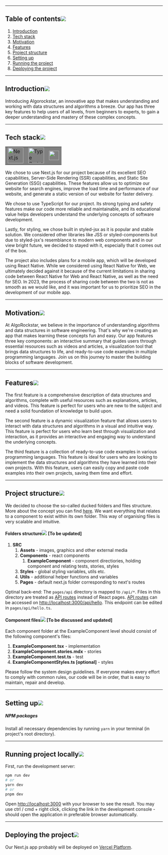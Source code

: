 <!-- ## Algo Rockstar ![Latest release](https://badgen.net/badge/Release%20Date/January%202022/blue) -->

---

## Table of contents[![](./docs/img/pin.svg)](#table-of-contents)
1. [Introduction](#introduction)
1. [Tech stack](#tech-stack)
1. [Motivation](#motivation)
1. [Features](#features)
1. [Project structure](#project-structure)
1. [Setting up](#setting-up)
1. [Running the project](#running-project-locally)
1. [Deploying the project](#deploying-the-project)
---

## Introduction[![](./docs/img/pin.svg)](#introduction)

Introducing Algorockstar, an innovative app that makes understanding and working with data structures and algorithms a breeze. Our app has three key features to help users of all levels, from beginners to experts, to gain a deeper understanding and mastery of these complex concepts.
  
---

## Tech stack[![](./docs/img/pin.svg)](#tech-stack)
<table class="no-border">
  <tr>
    <td style="background-color: grey"><a href="https://nextjs.org/docs/getting-started"><img height="50px" src="https://upload.wikimedia.org/wikipedia/commons/thumb/8/8e/Nextjs-logo.svg/1200px-Nextjs-logo.svg.png" alt="Next.js"/></a></td>
    <td style="background-color: grey"><a href="https://en.wikipedia.org/wiki/TypeScript"><img height="50px" src="https://upload.wikimedia.org/wikipedia/commons/thumb/f/f5/Typescript.svg/1280px-Typescript.svg.png" alt="Type Script"/></a></td>
    <td style="background: grey"><a href="https://react-bootstrap.github.io/"><img src="https://encrypted-tbn0.gstatic.com/images?q=tbn:ANd9GcQAJBL2IlYkGo2WwsaKQtyHWqVbHTy9bKECaVkrc4hiGQ&s" height="30px" width="32px" atl="React bootstrap"/></a></td>
  </tr>
</table>
We chose to use Next.js for our project because of its excellent SEO capabilities, Server-Side Rendering (SSR) capabilities, and Static Site Generation (SSG) capabilities. These features allow us to optimize our website for search engines, improve the load time and performance of our website, and generate a static version of our website for faster delivery.

We chose to use TypeScript for our project. Its strong typing and safety features make our code more reliable and maintainable, and its educational value helps developers understand the underlying concepts of software development.

Lastly, for styling, we chose built in styled-jsx as it is popular and stable solution. We considered other libraries like JSS or styled-components but due to styled-jsx's resemblance to modern web components and in our view bright future, we decided to stayed with it, especially that it comes out of the box.

The project also includes plans for a mobile app, which will be developed using React Native. While we considered using React Native for Web, we ultimately decided against it because of the current limitations in sharing code between React Native for Web and React Native, as well as the need for SEO. In 2023, the process of sharing code between the two is not as smooth as we would like, and it was important for us to prioritize SEO in the development of our mobile app.

---

## Motivation[![](./docs/img/pin.svg)](#motivation)

At AlgoRockstar, we believe in the importance of understanding algorithms and data structures in software engineering. That's why we're creating an app that makes learning these concepts fun and easy. Our app features three key components: an interactive summary that guides users through essential resources such as videos and articles, a visualization tool that brings data structures to life, and ready-to-use code examples in multiple programming languages. Join us on this journey to master the building blocks of software development.

---
## Features[![](./docs/img/pin.svg)](#features)
The first feature is a comprehensive description of data structures and algorithms, complete with useful resources such as explanations, articles, and videos. This feature is perfect for users who are new to the subject and need a solid foundation of knowledge to build upon.

The second feature is a dynamic visualization feature that allows users to interact with data structures and algorithms in a visual and intuitive way. This feature is perfect for users who learn best through visualization and interaction, as it provides an interactive and engaging way to understand the underlying concepts.

The third feature is a collection of ready-to-use code examples in various programming languages. This feature is ideal for users who are looking to implement the data structures and algorithms they have learned into their own projects. With this feature, users can easily copy and paste code examples into their own projects, saving them time and effort.

---

## Project structure[![](./docs/img/pin.svg)](#project-structure)
We decided to choose the so-called ducked folders and files structure. More about the concept you can find [here](https://medium.com/building-crowdriff/react-redux-file-architecture-ducks-it-up-6b32eaaba341). We want everything that relates to a component to exist within its own folder. This way of organising files is very scalable and intuitive.
#### Folders structure[![](./docs/img/pin.svg)](#folders-structure) [To be updated]
1. **SRC**
   1. **Assets** - images, graphics and other external media
   2. **Components** - react components
      1. **ExampleComponent** - component directiories, holding component and relating tests, stories, styles
   3. **Styles** - global styling variables, utils etc.
   4. **Utils** - additional helper functions and variables
   5. **Pages** - default next.js folder corresponding to next's routes

Optinal back-end:
The `pages/api` directory is mapped to `/api/*`. Files in this directory are treated as [API routes](https://nextjs.org/docs/api-routes/introduction) instead of React pages.
[API routes](https://nextjs.org/docs/api-routes/introduction) can be accessed on [http://localhost:3000/api/hello](http://localhost:3000/api/hello). This endpoint can be edited in `pages/api/hello.ts`.

#### Component files[![](./docs/img/pin.svg)](#component-files) [To be discussed and updated]
Each component folder at the ExampleComponent level should consist of the following component's files:
1. **ExampleComponent.tsx** - implementation
2. **ExampleComponent.stories.mdx** - stories
3. **ExampleComponent.test.ts** - test
4. **ExampleComponentStyles.ts [optional]** - styles

Please follow the system design guidelines. If everyone makes every effort to comply with common rules, our code will be in order, that is easy to maintain, repair and develop.

---

## Setting up[![](./docs/img/pin.svg)](#setting-up)


##### NPM packages
Install all necessary dependencies by running
`
yarn
`
in your terminal (in project's root directory).

---

## Running project locally[![](./docs/img/pin.svg)](#running-project)


First, run the development server:

```bash
npm run dev
# or
yarn dev
# or
pnpm dev
```

Open [http://localhost:3000](http://localhost:3000) with your browser to see the result. You may use ctrl / cmd + right click, clicking the link in the development console - should open the application in preferable browser automatically.

---

## Deploying the project[![](./docs/img/pin.svg)](#deploying)

Our Next.js app probably will be deployed on [Vercel Platform](https://vercel.com/new?utm_medium=default-template&filter=next.js&utm_source=create-next-app&utm_campaign=create-next-app-readme).
